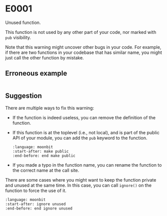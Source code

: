 # E0001

Unused function.

This function is not used by any other part of your code, nor marked with `pub`
visibility.

Note that this warning might uncover other bugs in your code. For example, if
there are two functions in your codebase that has similar name, you might just
call the other function by mistake.

## Erroneous example

```{literalinclude} ./0001_error/top.mbt
```

## Suggestion

There are multiple ways to fix this warning:

- If the function is indeed useless, you can remove the definition of the
  function.
- If this function is at the toplevel (i.e., not local), and is part of the
  public API of your module, you can add the `pub` keyword to the function.
  ```{literalinclude} ./0001_fixed/top.mbt
  :language: moonbit
  :start-after: make public
  :end-before: end make public
  ```

- If you made a typo in the function name, you can rename the function to the
  correct name at the call site.

There are some cases where you might want to keep the function private and
unused at the same time. In this case, you can call `ignore()` on the function
to force the use of it.

```{literalinclude} ./0001_fixed/top.mbt
:language: moonbit
:start-after: ignore unused
:end-before: end ignore unused
```
